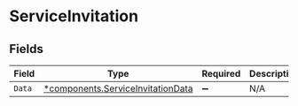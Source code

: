 # ServiceInvitation


## Fields

| Field                                                                             | Type                                                                              | Required                                                                          | Description                                                                       |
| --------------------------------------------------------------------------------- | --------------------------------------------------------------------------------- | --------------------------------------------------------------------------------- | --------------------------------------------------------------------------------- |
| `Data`                                                                            | [*components.ServiceInvitationData](../../models/shared/serviceinvitationdata.md) | :heavy_minus_sign:                                                                | N/A                                                                               |